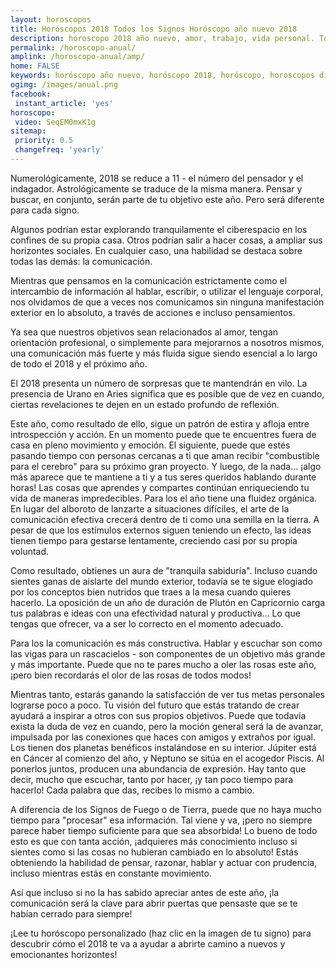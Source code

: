 ```yaml
---
layout: horoscopos
title: Horóscopos 2018 Todos los Signos Horóscopo año nuevo 2018 
description: horoscopo 2018 año nuevo, amor, trabajo, vida personal. Todas las predicciones para aries, cancer, libra, virgo, capricornio, leo, sagitario, escorpio, piscis, acuario, geminis, tauro, gratis. Disfruta este año nuevo.
permalink: /horoscopo-anual/
amplink: /horoscopo-anual/amp/
home: FALSE
keywords: horóscopo año nuevo, horóscopo 2018, horóscopo, horoscopos diarios gratis del dia de hoy, horóscopo diario gratis,horóscopo ano nuevo 2018, horóscopo esperanza gracia, horoscopo 2018, horoscop, horóscopos gratis, horoscopo , horoscopo 2018 gratis, aries, cancer, libra, virgo, capricornio, leo, sagitario, escorpio, piscis, acuario, geminis, tauro, Tarot, Astrologia, Zodíaco, , horoscopo gratis,tarot en femenino,videncia gratuita,horoscopos gratuitos,horóscopos, astrologia,videncia gratis
ogimg: /images/anual.png
facebook:
 instant_article: 'yes'
horoscopo:
 video: SeqEM0mxK1g
sitemap:
 priority: 0.5
 changefreq: 'yearly'
---
```




Numerológicamente, 2018 se reduce a 11 - el número del pensador y el indagador. Astrológicamente se traduce de la misma manera. Pensar y buscar, en conjunto, serán parte de tu objetivo este año. Pero será diferente para cada signo.

Algunos podrían estar explorando tranquilamente el ciberespacio en los confines de su propia casa. Otros podrían salir a hacer cosas, a ampliar sus horizontes sociales. En cualquier caso, una habilidad se destaca sobre todas las demás: la comunicación.

Mientras que pensamos en la comunicación estrictamente como el intercambio de información al hablar, escribir, o utilizar el lenguaje corporal, nos olvidamos de que a veces nos comunicamos sin ninguna manifestación exterior en lo absoluto, a través de acciones e incluso pensamientos.

Ya sea que nuestros objetivos sean relacionados al amor, tengan orientación profesional, o simplemente para mejorarnos a nosotros mismos, una comunicación más fuerte y más fluida sigue siendo esencial a lo largo de todo el 2018 y el próximo año.

El 2018 presenta un número de sorpresas que te mantendrán en vilo. La presencia de Urano en Aries significa que es posible que de vez en cuando, ciertas revelaciones te dejen en un estado profundo de  reflexión.

Este año, como resultado de ello, sigue un patrón de estira y afloja entre introspección y acción. En un momento puede que te encuentres fuera de casa en pleno movimiento y emoción. El siguiente, puede que estés pasando tiempo con personas cercanas a ti que aman recibir "combustible para el cerebro" para su próximo gran proyecto. Y luego, de la nada... ¡algo más aparece que te mantiene a ti y a tus seres queridos hablando durante horas! Las cosas que aprendes y compartes continúan enriqueciendo tu vida de maneras impredecibles.
Para los el año tiene una fluidez orgánica. En lugar del alboroto de lanzarte a situaciones difíciles, el arte de la comunicación efectiva crecerá dentro de ti como una semilla en la tierra. A pesar de que los estímulos externos siguen teniendo un efecto, las ideas tienen tiempo para gestarse lentamente, creciendo casi por su propia voluntad.

Como resultado, obtienes un aura de "tranquila sabiduría". Incluso cuando sientes ganas de aislarte del mundo exterior, todavía se te sigue elogiado por los conceptos bien nutridos que traes a la mesa cuando quieres hacerlo. La oposición de un año de duración de Plutón en Capricornio carga tus palabras e ideas con una efectividad natural y productiva... Lo que tengas que ofrecer, va a ser lo correcto en el momento adecuado.

Para los la comunicación es más constructiva. Hablar y escuchar son como las vigas para un rascacielos - son componentes de un objetivo más grande y más importante. Puede que no te pares mucho a oler las rosas este año, ¡pero bien recordarás el olor de las rosas de todos modos!

Mientras tanto, estarás ganando la satisfacción de ver tus metas personales lograrse poco a poco. Tu visión del futuro que estás tratando de crear ayudará a inspirar a otros con sus propios objetivos. Puede que todavía exista la duda de vez en cuando, pero la moción general será la de avanzar, impulsada por las conexiones que haces con amigos y extraños por igual.
Los tienen dos planetas benéficos instalándose en su interior. Júpiter está en Cáncer al comienzo del año, y Neptuno se sitúa en el acogedor Piscis. Al ponerlos juntos, producen una abundancia de expresión. Hay tanto que decir, mucho que escuchar, tanto por hacer, ¡y tan poco tiempo para hacerlo! Cada palabra que das, recibes lo mismo a cambio.

A diferencia de los Signos de Fuego o de Tierra, puede que no haya mucho tiempo para "procesar" esa información. Tal viene y va, ¡pero no siempre parece haber tiempo suficiente para que sea absorbida! Lo bueno de todo esto es que con tanta acción, ¡adquieres más conocimiento incluso si sientes como si las cosas no hubieran cambiado en lo absoluto! Estás obteniendo la habilidad de pensar, razonar, hablar y actuar con prudencia, incluso mientras estás en constante movimiento. 

Así que incluso si no la has sabido apreciar antes de este año, ¡la comunicación será la clave para abrir puertas que pensaste que se te habían cerrado para siempre!

¡Lee tu horóscopo personalizado (haz clic en la imagen de tu signo) para descubrir cómo el 2018 te va a ayudar a abrirte camino a nuevos y emocionantes horizontes! 
        

